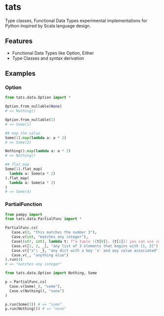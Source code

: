 # tats
Type classes, Functional Data Types experimental implementations for Python inspired by Scala language design.

## Features
- Functional Data Types like Option, Either
- Type Classes and syntax derivation

## Examples
### Option
```python
from tats.data.Option import *

Option.from_nullable(None)
# => Nothing() 

Option.from_nullable(1)
# => Some(1)

## map the value
Some(1).map(lambda a: a * 2)
# => Some(2)

Nothing().map(lambda a: a * 2)
# => Nothing()

## flat_map
Some(1).flat_map(
  lambda a: Some(a * 2)
).flat_map(
  lambda a: Some(a * 2)
)
# => Some(4)
```

### PartialFunction
```python
from pampy import _
from tats.data.PartialFunc import *

PartialFunc.cs(
   Case.v(3, "this matches the number 3"),
   Case.v(int, "matches any integer"),
   Case((str, int), lambda t: f"a tuple ({t[0]}, {t[1]}) you can use in a function"),
   Case.v([1, 2, _], "any list of 3 elements that begins with [1, 2]"),
   Case.v({"x": _}, "any dict with a key 'x' and any value associated"),
   Case.v(_, "anything else")
).run(4)
# => "matches any integer"

from tats.data.Option import Nothing, Some

p = PartialFunc.cs(
  Case.v(Some(_), "some"),
  Case.v(Nothing(), "none")
)

p.run(Some(3)) # => "some"
p.run(Nothing()) # => "none"
```

